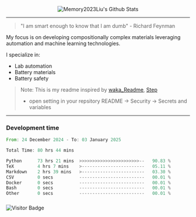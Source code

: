 <div align="center">
    <img align="center" src="https://github-readme-stats.vercel.app/api?username=Memory2023Liu&show_icons=true&count_private=true&hide_border=true" alt="Memory2023Liu's Github Stats"></img>
</div>

---

> "I am smart enough to know that I am dumb" - Richard Feynman 

My focus is on developing compositionally complex materials leveraging automation and machine learning technologies.

I specialize in:
- Lab automation
- Battery materials
- Battery safety

> Note: This is my readme inspired by [waka_Readme](https://github.com/marketplace/actions/waka-readme), [Step](https://github.com/orgs/community/discussions/116451)
> - open setting in your repsitory README -> Security -> Secrets and variables

---

### Development time
<!--START_SECTION:waka-->

```rust
From: 24 December 2024 - To: 03 January 2025

Total Time: 80 hrs 44 mins

Python      73 hrs 21 mins  >>>>>>>>>>>>>>>>>>>>>>>--   90.83 %
TeX         4 hrs 7 mins    >------------------------   05.11 %
Markdown    2 hrs 39 mins   >------------------------   03.30 %
CSV         0 secs          -------------------------   00.01 %
Docker      0 secs          -------------------------   00.01 %
Bash        0 secs          -------------------------   00.01 %
Other       0 secs          -------------------------   00.01 %
```

<!--END_SECTION:waka-->

### 

![Visitor Badge](https://visitor-badge.laobi.icu/badge?page_id=Memory2023Liu.Memory2023Liu)
